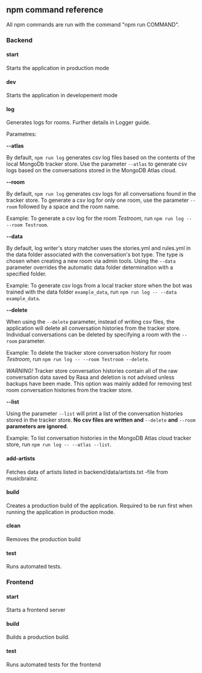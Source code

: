 ﻿

## npm command reference

All npm commands are run with the command "npm run COMMAND".


### Backend


#### start

Starts the application in production mode

#### dev

Starts the application in developement mode

#### log

Generates logs for rooms. Further details in Logger guide. 

Parametres:

**-\-atlas**

By default, `npm run log` generates csv log files based on the contents of the local MongoDb tracker store. Use the parameter `--atlas` to generate csv logs based on the conversations stored in the MongoDB Atlas cloud.

**-\-room**

By default, `npm run log` generates csv logs for all conversations found in the tracker store. To generate a csv log for only one room, use the parameter `--room` followed by a space and the room name.

Example: To generate a csv log for the room *Testroom*, run `npm run log -- --room Testroom`.

**-\-data**

By default, log writer's story matcher uses the stories.yml and rules.yml in the data folder associated with the conversation's bot type. The type is chosen when creating a new room via admin tools. Using the `--data` parameter overrides the automatic data folder determination with a specified folder.

Example: To generate csv logs from a local tracker store when the bot was trained with the data folder `example_data`, run `npm run log -- --data example_data`.

**-\-delete**

When using the `--delete` parameter, instead of writing csv files, the application will delete all conversation histories from the tracker store. Individual conversations can be deleted by specifying a room with the `--room` parameter.

Example: To delete the tracker store conversation history for room *Testroom*, run `npm run log -- --room Testroom --delete`.

*WARNING!* Tracker store conversation histories contain all of the raw conversation data saved by Rasa and deletion is not advised unless backups have been made. This option was mainly added for removing test room conversation histories from the tracker store.

**-\-list**

Using the parameter `--list` will print a list of the conversation histories stored in the tracker store. **No csv files are written and** `--delete` **and** `--room` **parameters are ignored**. 

Example: To list conversation histories in the MongoDB Atlas cloud tracker store, run `npm run log -- --atlas --list`.


#### add-artists

Fetches data of artists listed in backend/data/artists.txt -file from musicbrainz.

#### build

Creates a production build of the application. Required to be run first when running the application in production mode.

#### clean

Removes the production build

#### test

Runs automated tests.



### Frontend


#### start

Starts a frontend server

#### build

Builds a production build.

#### test

Runs automated tests for the frontend

